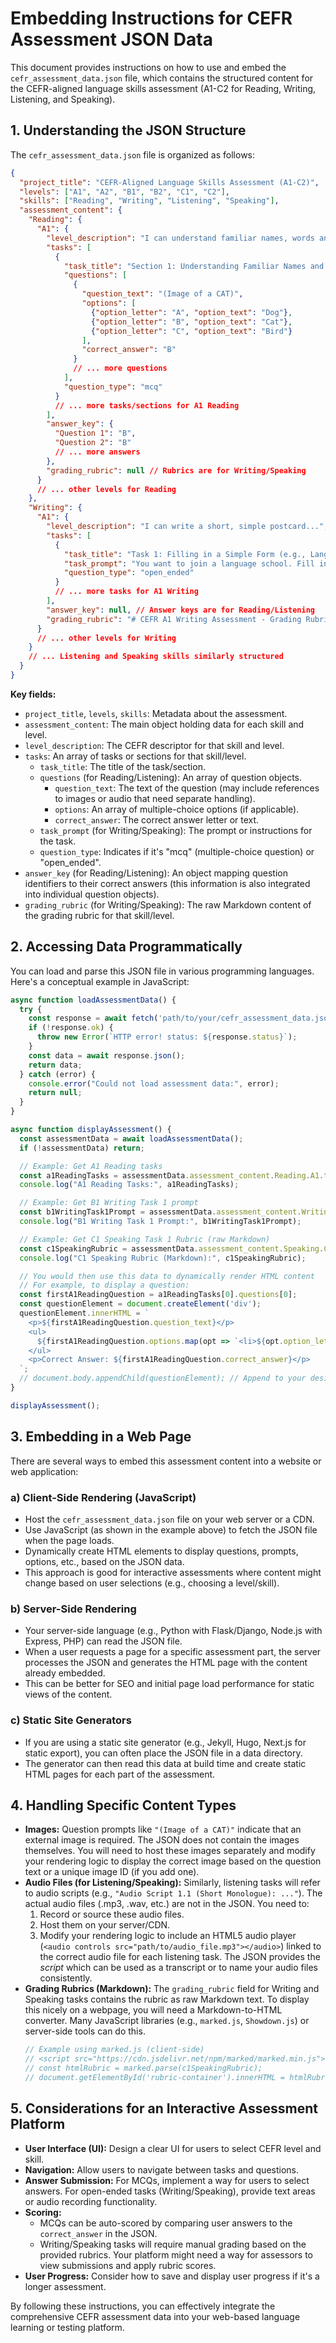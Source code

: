 # Embedding Instructions for CEFR Assessment JSON Data

This document provides instructions on how to use and embed the `cefr_assessment_data.json` file, which contains the structured content for the CEFR-aligned language skills assessment (A1-C2 for Reading, Writing, Listening, and Speaking).

## 1. Understanding the JSON Structure

The `cefr_assessment_data.json` file is organized as follows:

```json
{
  "project_title": "CEFR-Aligned Language Skills Assessment (A1-C2)",
  "levels": ["A1", "A2", "B1", "B2", "C1", "C2"],
  "skills": ["Reading", "Writing", "Listening", "Speaking"],
  "assessment_content": {
    "Reading": {
      "A1": {
        "level_description": "I can understand familiar names, words and very simple sentences...",
        "tasks": [
          {
            "task_title": "Section 1: Understanding Familiar Names and Words (Matching)",
            "questions": [
              {
                "question_text": "(Image of a CAT)",
                "options": [
                  {"option_letter": "A", "option_text": "Dog"},
                  {"option_letter": "B", "option_text": "Cat"},
                  {"option_letter": "C", "option_text": "Bird"}
                ],
                "correct_answer": "B"
              }
              // ... more questions
            ],
            "question_type": "mcq"
          }
          // ... more tasks/sections for A1 Reading
        ],
        "answer_key": {
          "Question 1": "B",
          "Question 2": "B"
          // ... more answers
        },
        "grading_rubric": null // Rubrics are for Writing/Speaking
      }
      // ... other levels for Reading
    },
    "Writing": {
      "A1": {
        "level_description": "I can write a short, simple postcard...",
        "tasks": [
          {
            "task_title": "Task 1: Filling in a Simple Form (e.g., Language School Registration)",
            "task_prompt": "You want to join a language school. Fill in this registration form...",
            "question_type": "open_ended"
          }
          // ... more tasks for A1 Writing
        ],
        "answer_key": null, // Answer keys are for Reading/Listening
        "grading_rubric": "# CEFR A1 Writing Assessment - Grading Rubric\n\n... (raw Markdown content of the rubric) ..."
      }
      // ... other levels for Writing
    }
    // ... Listening and Speaking skills similarly structured
  }
}
```

**Key fields:**
*   `project_title`, `levels`, `skills`: Metadata about the assessment.
*   `assessment_content`: The main object holding data for each skill and level.
*   `level_description`: The CEFR descriptor for that skill and level.
*   `tasks`: An array of tasks or sections for that skill/level.
    *   `task_title`: The title of the task/section.
    *   `questions` (for Reading/Listening): An array of question objects.
        *   `question_text`: The text of the question (may include references to images or audio that need separate handling).
        *   `options`: An array of multiple-choice options (if applicable).
        *   `correct_answer`: The correct answer letter or text.
    *   `task_prompt` (for Writing/Speaking): The prompt or instructions for the task.
    *   `question_type`: Indicates if it's "mcq" (multiple-choice question) or "open_ended".
*   `answer_key` (for Reading/Listening): An object mapping question identifiers to their correct answers (this information is also integrated into individual question objects).
*   `grading_rubric` (for Writing/Speaking): The raw Markdown content of the grading rubric for that skill/level.

## 2. Accessing Data Programmatically

You can load and parse this JSON file in various programming languages. Here's a conceptual example in JavaScript:

```javascript
async function loadAssessmentData() {
  try {
    const response = await fetch('path/to/your/cefr_assessment_data.json');
    if (!response.ok) {
      throw new Error(`HTTP error! status: ${response.status}`);
    }
    const data = await response.json();
    return data;
  } catch (error) {
    console.error("Could not load assessment data:", error);
    return null;
  }
}

async function displayAssessment() {
  const assessmentData = await loadAssessmentData();
  if (!assessmentData) return;

  // Example: Get A1 Reading tasks
  const a1ReadingTasks = assessmentData.assessment_content.Reading.A1.tasks;
  console.log("A1 Reading Tasks:", a1ReadingTasks);

  // Example: Get B1 Writing Task 1 prompt
  const b1WritingTask1Prompt = assessmentData.assessment_content.Writing.B1.tasks[0].task_prompt;
  console.log("B1 Writing Task 1 Prompt:", b1WritingTask1Prompt);

  // Example: Get C1 Speaking Task 1 Rubric (raw Markdown)
  const c1SpeakingRubric = assessmentData.assessment_content.Speaking.C1.grading_rubric;
  console.log("C1 Speaking Rubric (Markdown):", c1SpeakingRubric);

  // You would then use this data to dynamically render HTML content
  // For example, to display a question:
  const firstA1ReadingQuestion = a1ReadingTasks[0].questions[0];
  const questionElement = document.createElement('div');
  questionElement.innerHTML = `
    <p>${firstA1ReadingQuestion.question_text}</p>
    <ul>
      ${firstA1ReadingQuestion.options.map(opt => `<li>${opt.option_letter}) ${opt.option_text}</li>`).join('')}
    </ul>
    <p>Correct Answer: ${firstA1ReadingQuestion.correct_answer}</p>
  `;
  // document.body.appendChild(questionElement); // Append to your desired container
}

displayAssessment();
```

## 3. Embedding in a Web Page

There are several ways to embed this assessment content into a website or web application:

### a) Client-Side Rendering (JavaScript)
*   Host the `cefr_assessment_data.json` file on your web server or a CDN.
*   Use JavaScript (as shown in the example above) to fetch the JSON file when the page loads.
*   Dynamically create HTML elements to display questions, prompts, options, etc., based on the JSON data.
*   This approach is good for interactive assessments where content might change based on user selections (e.g., choosing a level/skill).

### b) Server-Side Rendering
*   Your server-side language (e.g., Python with Flask/Django, Node.js with Express, PHP) can read the JSON file.
*   When a user requests a page for a specific assessment part, the server processes the JSON and generates the HTML page with the content already embedded.
*   This can be better for SEO and initial page load performance for static views of the content.

### c) Static Site Generators
*   If you are using a static site generator (e.g., Jekyll, Hugo, Next.js for static export), you can often place the JSON file in a data directory.
*   The generator can then read this data at build time and create static HTML pages for each part of the assessment.

## 4. Handling Specific Content Types

*   **Images:** Question prompts like `"(Image of a CAT)"` indicate that an external image is required. The JSON does not contain the images themselves. You will need to host these images separately and modify your rendering logic to display the correct image based on the question text or a unique image ID (if you add one).
*   **Audio Files (for Listening/Speaking):** Similarly, listening tasks will refer to audio scripts (e.g., `"Audio Script 1.1 (Short Monologue): ..."`). The actual audio files (.mp3, .wav, etc.) are not in the JSON. You need to:
    1.  Record or source these audio files.
    2.  Host them on your server/CDN.
    3.  Modify your rendering logic to include an HTML5 audio player (`<audio controls src="path/to/audio_file.mp3"></audio>`) linked to the correct audio file for each listening task. The JSON provides the *script* which can be used as a transcript or to name your audio files consistently.
*   **Grading Rubrics (Markdown):** The `grading_rubric` field for Writing and Speaking tasks contains the rubric as raw Markdown text. To display this nicely on a webpage, you will need a Markdown-to-HTML converter. Many JavaScript libraries (e.g., `marked.js`, `Showdown.js`) or server-side tools can do this.
    ```javascript
    // Example using marked.js (client-side)
    // <script src="https://cdn.jsdelivr.net/npm/marked/marked.min.js"></script>
    // const htmlRubric = marked.parse(c1SpeakingRubric);
    // document.getElementById('rubric-container').innerHTML = htmlRubric;
    ```

## 5. Considerations for an Interactive Assessment Platform

*   **User Interface (UI):** Design a clear UI for users to select CEFR level and skill.
*   **Navigation:** Allow users to navigate between tasks and questions.
*   **Answer Submission:** For MCQs, implement a way for users to select answers. For open-ended tasks (Writing/Speaking), provide text areas or audio recording functionality.
*   **Scoring:**
    *   MCQs can be auto-scored by comparing user answers to the `correct_answer` in the JSON.
    *   Writing/Speaking tasks will require manual grading based on the provided rubrics. Your platform might need a way for assessors to view submissions and apply rubric scores.
*   **User Progress:** Consider how to save and display user progress if it's a longer assessment.

By following these instructions, you can effectively integrate the comprehensive CEFR assessment data into your web-based language learning or testing platform.

